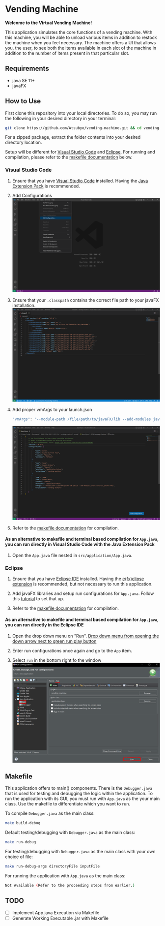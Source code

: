 # Vending Machine

**Welcome to the Virtual Vending Machine!**

This application simulates the core functions of a vending machine. With this machine, you will be able to unload various items in addition to restock the machine when you feel necessary. The machine offers a UI that allows you, the user, to see both the items available in each slot of the machine in addition to the number of items present in that particular slot.

## Requirements

- java SE 11+
- javaFX

## How to Use

First clone this repository into your local directories. To do so, you may run the following in your desired directory in your terminal:

```sh
git clone https://github.com/Atsubyo/vending-machine.git && cd vending-machine
```

For a zipped package, extract the folder contents into your desired directory location.

Setup will be different for [Visual Studio Code](#visual-studio-code) and [Eclipse](#eclipse). For running and compilation, please refer to the [makefile documentation](#makefile) below.

### Visual Studio Code

1. Ensure that you have [Visual Studio Code](https://code.visualstudio.com/download) installed. Having the [Java Extension Pack](https://marketplace.visualstudio.com/items?itemName=vscjava.vscode-java-pack) is recommended.

2. Add Configurations
    ![Adding configurations by choosing options in vscode: Run -> Add Configuration...](./MD_Images/vscode_add_config.PNG)

3. Ensure that your `.classpath` contains the correct file path to your javaFX installation.
    ![classpathentry tags with a path property containing the path to javaFX installation.](./MD_Images/vscode_classpath.PNG)

4. Add proper vmArgs to your launch.json

    ```sh
    "vmArgs": "--module-path /file/path/to/javaFX/lib --add-modules javafx.controls,javafx.fxml"
    ```

    ![Above snippet is copoied into the launch.json under the "mainClass" property in the object named "Launch Main."](./MD_Images/vmArgs.PNG)

5. Refer to the [makefile documentation](#makefile) for compilation.

#### As an alternative to makefile and terminal based compilation for `App.java`, you can run directly in Visual Studio Code with the Java Extension Pack

1. Open the `App.java` file nested in `src/application/App.java`.

### Eclipse

1. Ensure that you have [Eclipse IDE](https://www.eclipse.org/downloads/) installed. Having the [e(fx)clipse extension](https://www.eclipse.org/efxclipse/index.html) is recommended, but not necessary to run this application.

2. Add javaFX libraries and setup run configurations for `App.java`. Follow this [tutorial](https://youtu.be/bk28ytggz7E) to set that up.

3. Refer to the [makefile documentation](#makefile) for compilation.

#### As an alternative to makefile and terminal based compilation for `App.java`, you can run directly in the Eclipse IDE

1. Open the drop down menu on "Run".
    [Drop down menu from opening the down arrow next to green run play button](./MD_Images/eclipse_run_drop_down.PNG)

2. Enter run configurations once again and go to the `App` item.

3. Select `run` in the bottom right fo the window
    ![Selecting run after having the "App" run configuration opened.](./MD_Images/eclipse_run_app.PNG)

## Makefile

This application offers to main() components. There is the `Debugger.java` that is used for testing and debugging the logic within the application. To run the application with its GUI, you must run with `App.java` as the your main class. Use the makefile to differentiate which you want to run.

To compile `Debugger.java` as the main class:

```sh
make build-debug
```

Default testing/debugging with `Debugger.java` as the main class:

```sh
make run-debug
```

For testing/debugging with `Debugger.java` as the main class with your own choice of file:

```sh
make run-debug-args directoryFile inputFile
```

For running the application with `App.java` as the main class:

```sh
Not Available (Refer to the proceeding steps from earlier.)
```

## TODO

- [ ] Implement App.java Execution via Makefile
- [ ] Generate Working Executable .jar with Makefile
